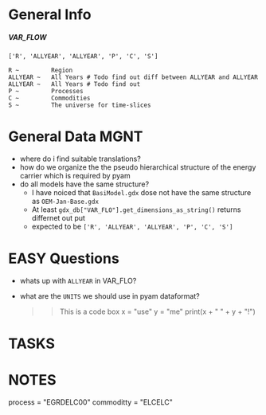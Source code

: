 
# General Info  
##### VAR_FLOW

    ['R', 'ALLYEAR', 'ALLYEAR', 'P', 'C', 'S']

    R ~         Region
    ALLYEAR ~   All Years # Todo find out diff between ALLYEAR and ALLYEAR  
    ALLYEAR ~   All Years # Todo find out
    P ~         Processes
    C ~         Commodities
    S ~         The universe for time-slices


# General Data MGNT 
* where do i find suitable translations?
* how do we organize the the pseudo hierarchical structure of the energy carrier which is required by pyam 
* do all models have the same structure?
    * I have noiced that `BasiModel.gdx` dose not have the same structure as `OEM-Jan-Base.gdx`
    * At least `gdx_db["VAR_FLO"].get_dimensions_as_string()` returns differnet out put
    * expected to be `['R', 'ALLYEAR', 'ALLYEAR', 'P', 'C', 'S']`

#   EASY Questions
* whats up with `ALLYEAR` in VAR_FLO?
* what are the `UNITS` we should use in pyam dataformat?
    
    
    >> This is a code box 
    >> x = "use"
    >> y = "me"
    >> print(x + " " + y + "!")

    
# TASKS
# NOTES
process = "EGRDELC00"
commoditty = "ELCELC"

